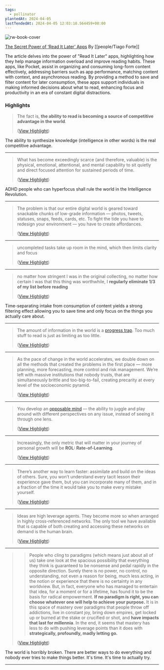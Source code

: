```yaml
---
tags:
  - pollinator
plantedAt: 2024-04-05
lastTendedAt: 2024-04-05 12:03:10.564459+00:00
---
```

![rw-book-cover](https://i0.wp.com/fortelabs.com/wp-content/uploads/2015/11/1rPXwIczUJRCE54v8FfAHGw.jpeg?fit=2000%2C844&ssl=1)

[The Secret Power of ‘Read It Later’ Apps](https://fortelabs.com/blog/the-secret-power-of-read-it-later-apps/)
By [[people/Tiago Forte]]

The article delves into the power of "Read It Later" apps, highlighting how they help manage information overload and improve reading habits. These apps, like Pocket, assist in organizing and consuming long-form content effectively, addressing barriers such as app performance, matching content with context, and asynchronous reading. By providing a method to save and filter content for later consumption, these apps support individuals in making informed decisions about what to read, enhancing focus and productivity in an era of constant digital distractions.

### Highlights
> The fact is, **the ability to read is becoming a source of competitive advantage in the world**.
> 
>  ([View Highlight](https://read.readwise.io/read/01htq15gvk5bjgfk8w3fp0ncgy))

The ability to synthesize knowledge (intelligence in other words) is the real competitive advantage.

---

> What has become exceedingly scarce (and therefore, valuable) is the physical, emotional, attentional, and mental capability to sit quietly and direct focused attention for sustained periods of time.
> 
>  ([View Highlight](https://read.readwise.io/read/01htq1h2y18mp5g16k4a6h9q8j))

ADHD people who can hyperfocus shall rule the world in the Intelligence Revolution.

---

> The problem is that our entire digital world is geared toward snackable chunks of low-grade information — photos, tweets, statuses, snaps, feeds, cards, etc. To fight the tide you have to redesign your environment — you have to create affordances.
> 
>  ([View Highlight](https://read.readwise.io/read/01htq1kg1aeqxvm08yx68xdgp3))


---

> uncompleted tasks take up room in the mind, which then limits clarity and focus
> 
>  ([View Highlight](https://read.readwise.io/read/01htq1pp0y7m07z97yhkqwv83h))


---

> no matter how stringent I was in the original collecting, no matter how certain I was that this thing was worthwhile, I **regularly eliminate 1/3 of my list before reading**
> 
>  ([View Highlight](https://read.readwise.io/read/01htq1vje2ybckbgp0ev7f6z5f))

Time-separating intake from consumption of content yields a strong filtering effect allowing you to save time and only focus on the things you actually care about.

---

> The amount of information in the world is a [progress trap](https://en.wikipedia.org/wiki/Progress_trap). Too much stuff to read is just as limiting as too little.
> 
>  ([View Highlight](https://read.readwise.io/read/01htq21b9x3vhsgt28hm7gx5z0))


---

> As the pace of change in the world accelerates, we double down on all the methods that created the problems in the first place — more planning, more forecasting, more control and risk management. We’re left with massive institutions that nobody trusts, that are simultaneously brittle and too-big-to-fail, creating precarity at every level of the socioeconomic pyramid.
> 
>  ([View Highlight](https://read.readwise.io/read/01htq21z3vqcfqk2mwct38jt7t))


---

> You develop an [opposable mind](http://rogerlmartin.com/lets-read/the-opposable-mind) — the ability to juggle and play around with different perspectives on any issue, instead of seeing it through one lens.
> 
>  ([View Highlight](https://read.readwise.io/read/01htq233svbmkdw4zymwpb8xt7))


---

> Increasingly, the only metric that will matter in your journey of personal growth will be **ROL: Rate-of-Learning**.
> 
>  ([View Highlight](https://read.readwise.io/read/01htq23rg665y4vr1dxbr8bpjz))


---

> There’s another way to learn faster: assimilate and build on the ideas of others. Sure, you won’t understand every tacit lesson their experience gave them, but you can incorporate many of them, and in a fraction of the time it would take you to make every mistake yourself.
> 
>  ([View Highlight](https://read.readwise.io/read/01htq24crxb2eq7ce0gb6c6yqv))


---

> Ideas are high leverage agents. They become more so when arranged in highly cross-referenced networks. The only tool we have available that is capable of both creating and accessing these networks on demand is the human brain.
> 
>  ([View Highlight](https://read.readwise.io/read/01htq2565921zgbwear9yd0488))


---

> > People who cling to paradigms (which means just about all of us) take one look at the spacious possibility that everything they think is guaranteed to be nonsense and pedal rapidly in the opposite direction. Surely there is no power, no control, no understanding, not even a reason for being, much less acting, in the notion or experience that there is no certainty in any worldview. But, in fact, everyone who has managed to entertain that idea, for a moment or for a lifetime, has found it to be the basis for radical empowerment. **If no paradigm is right, you can choose whatever one will help to achieve your purpose.**
> > It is in this space of mastery over paradigms that people throw off addictions, live in constant joy, bring down empires, get locked up or burned at the stake or crucified or shot, and **have impacts that last for millennia**.
> > In the end, it seems that mastery has less to do with pushing leverage points than it does with **strategically, profoundly, madly letting go.**
> 
>  ([View Highlight](https://read.readwise.io/read/01htq27f5ar8bzyj2qrrzbyddy))

The world is horribly broken. There are better ways to do everything and nobody ever tries to make things better.
 It's time. It's time to actually try.

---

